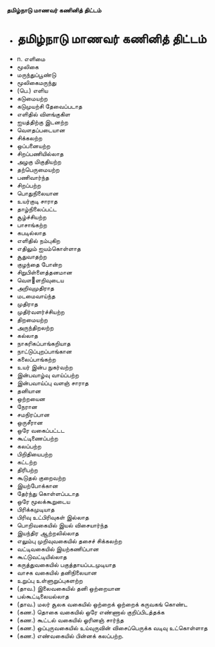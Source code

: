 **தமிழ்நாடு மாணவர் கணினித் திட்டம்**
- # தமிழ்நாடு மாணவர் கணினித் திட்டம்
- n. எளிமை
- மூலிகை
- மருந்துப்பூண்டு
- மூலிகைமருந்து
- (பெ.) எளிய
- கடுமையற்ற
- கடுமுயற்சி தேவைப்படாத
- எளிதில் விளங்குகிள
- ஐயத்திற்கு இடனற்ற
- வௌதப்படையான
- சிக்கலற்ற
- ஒப்பனையற்ற
- சிறப்பணியில்லாத
- அழகு மிகுதியற்ற
- தற்பெருமையற்ற
- பணிவார்ந்த
- சிறப்பற்ற
- பொதுநிலையான
- உயர்குடி சாராத
- தாழ்நிலைப்பட்ட
- சூழ்ச்சியற்ற
- பாசாங்கற்ற
- கபடில்லாத
- எளிதில் நம்புகிற
- எதிலும் ஐயம்கொள்ளாத
- சூதுவாதற்ற
- குழந்தை போன்ற
- சிறுபிள்ளைத்தனமான
- வௌ஢ளறிவுடைய
- அறிவுமுதிராத
- மடமைவாய்ந்த
- முதிராத
- முதிர்வளர்ச்சியற்ற
- திறமையற்ற
- அருந்திறலற்ற
- கல்லாத
- நாகரிகப்பாங்கறியாத
- நாட்டுப்புறப்பாங்கான
- கலைப்பாங்கற்ற
- உயர் இன்ப நுகர்வற்ற
- இன்பவாழ்வு வாய்ப்பற்ற
- இன்பவாய்ப்பு வளஞ் சாராத
- தனியான
- ஒற்றயைன
- நேரான
- சமநிரப்பான
- ஒருசீரான
- ஒரே வகைப்பட்டட
- கூட்டிணைப்பற்ற
- கலப்பற்ற
- பிறிதியைபற்ற
- கட்டற்ற
- திரிபற்ற
- கூடுதல் குறைவற்ற
- இயற்போக்கான
- தேர்ந்து கொள்ளப்படாத
- ஒரே மூலக்கூறுடைய
- பிரிக்கமுடியாத
- பிரிவு உட்பிரிவுகள் இல்லாத
- பொறிவகையில் இயல் விசையார்ந்த
- இயந்திர ஆற்றலில்லாத
- எலும்பு முறிவுவகையில் தசைச் சிக்கலற்ற
- வட்டிவகையில் இயற்கணிப்பான
- கூட்டுவட்டியில்லாத
- கருத்துவகையில் பகுத்தாயப்படமுடியாத
- வாசக வகையில் தனிநிலையான
- உறுப்பு உள்ளுறுப்புகளற்ற
- (தாவ.) இலைவகையில் தனி ஒற்றையான
- பல்கூட்டிலையல்லாத
- (தாவ.) மலர் சூலக வகையில் ஒற்றைக் ஒற்றைக் கருவகங் கொண்ட
- (கண.) தொகை வகையில் ஒரே எண்ணால் குறிப்பிடத்தக்க
- (கண.) கூட்டல் வகையில் ஓரினஞ் சார்ந்த
- (கண.) ஒப்புருவகையில் உய்வுருவின் விசைப்பெருக்க  வடிவு உட்கொள்ளாத
- (கண.) எண்வகையில் பின்னக் கலப்பற்ற.

